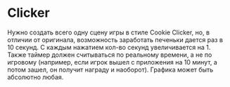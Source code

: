 # Clicker

Нужно создать всего одну сцену игры в стиле Cookie Clicker, но, в отличии от оригинала, возможность заработать печеньки дается раз в 10 секунд. С каждым нажатием кол-во секунд увеличивается на 1. Также таймер должен считываться по реальному времени, а не по игровому (например, если игрок вышел с приложения на 10 минут, а потом зашел, он получит награду и наоборот). Графика может быть абсолютно любая.
